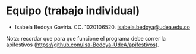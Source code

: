 # Equipo (trabajo individual)

- Isabela Bedoya Gaviria. CC. 1020106520. isabela.bedoya@udea.edu.co

Nota: recordar que para que funcione el programa debe correr la apifestivos (https://github.com/Isa-Bedoya-UdeA/apifestivos).
